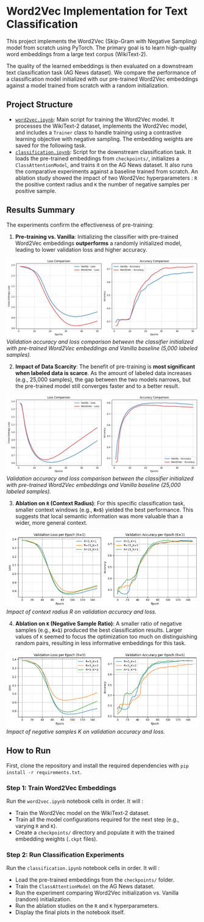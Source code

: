 # Word2Vec Implementation for Text Classification

This project implements the Word2Vec (Skip-Gram with Negative Sampling) model from scratch using PyTorch. The primary goal is to learn high-quality word embeddings from a large text corpus (WikiText-2).

The quality of the learned embeddings is then evaluated on a downstream text classification task (AG News dataset). We compare the performance of a classification model initialized with our pre-trained Word2Vec embeddings against a model trained from scratch with a random initialization.

## Project Structure

  * [`word2vec.ipynb`](notebooks/word2vec.ipynb): Main script for training the Word2Vec model. It processes the WikiText-2 dataset, implements the Word2Vec model, and includes a `Trainer` class to handle training using a contrastive learning objective with negative sampling. The embedding weights are saved for the following task.
  * [`classification.ipynb`](notebooks/classification.ipynb): Script for the downstream classification task. It loads the pre-trained embeddings from `checkpoints/`, initializes a `ClassAttentionModel`, and trains it on the AG News dataset. It also runs the comparative experiments against a baseline trained from scratch. An ablation study showed the impact of two Word2Vec hyperparameters : `R` the positive context radius and `K` the number of negative samples per positive sample.

## Results Summary

The experiments confirm the effectiveness of pre-training:

1.  **Pre-training vs. Vanilla**: Initializing the classifier with pre-trained Word2Vec embeddings **outperforms** a randomly initialized model, leading to lower validation loss and higher accuracy.

![Pre-trained vs Randomly Initialized Classifier (5k labeled samples)](assets/comparison_5k.png)  
*Validation accuracy and loss comparison between the classifier initialized with pre-trained Word2Vec embeddings and Vanilla baseline (5,000 labeled samples).*


2.  **Impact of Data Scarcity**: The benefit of pre-training is **most significant when labeled data is scarce**. As the amount of labeled data increases (e.g., 25,000 samples), the gap between the two models narrows, but the pre-trained model still converges faster and to a better result.

![Pre-trained vs Randomly Initialized Classifier (5k labeled samples)](assets/comparison_25k.png)  
*Validation accuracy and loss comparison between the classifier initialized with pre-trained Word2Vec embeddings and Vanilla baseline (25,000 labeled samples).*


3.  **Ablation on `R` (Context Radius)**: For this specific classification task, smaller context windows (e.g., **`R=5`**) yielded the best performance. This suggests that local semantic information was more valuable than a wider, more general context.

![Ablation study on context radius R](assets/ablation_R.png)  
*Impact of context radius R on validation accuracy and loss.*

4.  **Ablation on `K` (Negative Sample Ratio)**: A smaller ratio of negative samples (e.g., **`K=1`**) produced the best classification results. Larger values of `K` seemed to focus the optimization too much on distinguishing random pairs, resulting in less informative embeddings for this task.

![Ablation study on negative samples K](assets/ablation_K.png)  
*Impact of negative samples K on validation accuracy and loss.*

## How to Run

First, clone the repository and install the required dependencies with `pip install -r requirements.txt`.

### Step 1: Train Word2Vec Embeddings

Run the `word2vec.ipynb` notebook cells in order. It will :
- Train the Word2Vec model on the WikiText-2 dataset.
- Train all the model configurations required for the next step (e.g., varying `R` and `K`).
- Create a `checkpoints/` directory and populate it with the trained embedding weights (`.ckpt` files).

### Step 2: Run Classification Experiments

Run the `classification.ipynb` notebook cells in order. It will :
- Load the pre-trained embeddings from the `checkpoints/` folder.
- Train the `ClassAttentionModel` on the AG News dataset.
- Run the experiment comparing Word2Vec initialization vs. Vanilla (random) initialization.
- Run the ablation studies on the `R` and `K` hyperparameters.
- Display the final plots in the notebook itself.
